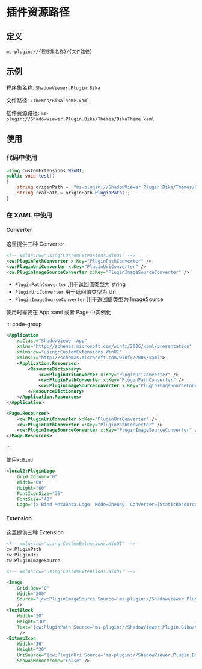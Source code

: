 # 插件资源路径

## 定义

`ms-plugin://{程序集名称}/{文件路径}`

## 示例

程序集名称: `ShadowViewer.Plugin.Bika`

文件路径: `/Themes/BikaTheme.xaml`

插件资源路径: `ms-plugin://ShadowViewer.Plugin.Bika/Themes/BikaTheme.xaml`

## 使用

### 代码中使用

```csharp
using CustomExtensions.WinUI;
public void test()
{
    string originPath =  "ms-plugin://ShadowViewer.Plugin.Bika/Themes/BikaTheme.xaml"
    string realPath = originPath.PluginPath();
}
```

### 在 XAML 中使用

#### Converter

这里提供三种 Converter

```xml
<!-- xmlns:cw="using:CustomExtensions.WinUI" -->
<cw:PluginPathConverter x:Key="PluginPathConverter" />
<cw:PluginUriConverter x:Key="PluginUriConverter" />
<cw:PluginImageSourceConverter x:Key="PluginImageSourceConverter" />
```

- `PluginPathConverter` 用于返回值类型为 string
- `PluginUriConverter` 用于返回值类型为 Uri
- `PluginImageSourceConverter` 用于返回值类型为 ImageSource

使用时需要在 App.xaml 或者 Page 中实例化

::: code-group

```xml [App.xaml]
<Application
    x:Class="ShadowViewer.App"
    xmlns="http://schemas.microsoft.com/winfx/2006/xaml/presentation"
    xmlns:cw="using:CustomExtensions.WinUI"
    xmlns:x="http://schemas.microsoft.com/winfx/2006/xaml">
    <Application.Resources>
        <ResourceDictionary>
            <cw:PluginUriConverter x:Key="PluginUriConverter" />
            <cw:PluginPathConverter x:Key="PluginPathConverter" />
            <cw:PluginImageSourceConverter x:Key="PluginImageSourceConverter" />
        </ResourceDictionary>
    </Application.Resources>
</Application>
```

```xml [Page.xaml]
<Page.Resources>
    <cw:PluginUriConverter x:Key="PluginUriConverter" />
    <cw:PluginPathConverter x:Key="PluginPathConverter" />
    <cw:PluginImageSourceConverter x:Key="PluginImageSourceConverter" />
</Page.Resources>
```

:::

使用`x:Bind`

```xml
<local2:PluginLogo
    Grid.Column="0"
    Width="60"
    Height="60"
    FontIconSize="35"
    FontSize="40"
    Logo="{x:Bind MetaData.Logo, Mode=OneWay, Converter={StaticResource PluginPathConverter}}" />
```

#### Extension

这里提供三种 Extension

```xml
<!-- xmlns:cw="using:CustomExtensions.WinUI" -->
cw:PluginPath
cw:PluginUri
cw:PluginImageSource
```

```xml
<!-- xmlns:cw="using:CustomExtensions.WinUI" -->

<Image
    Grid.Row="0"
    Width="300"
    Source="{cw:PluginImageSource Source='ms-plugin://ShadowViewer.Plugin.Bika/Assets/Picacgs/logo.png'}"
    />
<TextBlock
    Width="30"
    Height="30"
    Text="{cw:PluginPath Source='ms-plugin://ShadowViewer.Plugin.Bika/Assets/Icons/logo.png'}"
     />
<BitmapIcon
    Width="30"
    Height="30"
    UriSource="{cw:PluginUri Source='ms-plugin://ShadowViewer.Plugin.Bika/Assets/Icons/logo.png'}"
    ShowAsMonochrome="False" />

```
